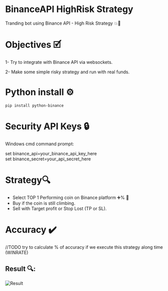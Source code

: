 # BinanceAPI HighRisk Strategy
Tranding bot using Binance API - High Risk Strategy 💥🚀

# Objectives 🗹

1- Try to integrate with Binance API via websockets.

2- Make some simple risky strategy and run with real funds.

# Python install ⚙️

```pip install python-binance```


# Security API Keys 🔒

Windows cmd command prompt:

set binance_api=your_binance_api_key_here  
set binance_secret=your_api_secret_here

# Strategy🔍 

* Select TOP 1 Performing coin on Binance platform ➕% 🚀
* Buy if the coin is still climbing.
* Sell with Target profit or Stop Lost (TP or SL).


# Accuracy ✔️

//TODO try to calculate % of accuracy if we execute this strategy along time
(WINRATE)


## Result 🔍:

![Result](img/Result.JPG)

